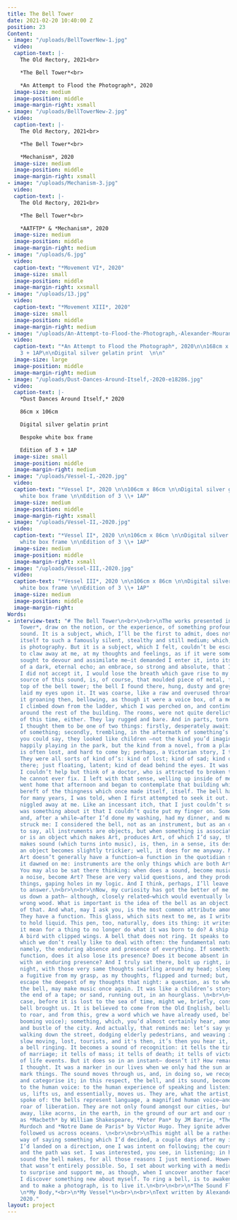 ```yaml
---
title: The Bell Tower
date: 2021-02-20 10:40:00 Z
position: 23
Content:
- image: "/uploads/BellTowerNew-1.jpg"
  video: 
  caption-text: |-
    The Old Rectory, 2021<br>

    *The Bell Tower*<br>

    *An Attempt to Flood the Photograph*, 2020
  image-size: medium
  image-position: middle
  image-margin-right: xsmall
- image: "/uploads/BellTowerNew-2.jpg"
  video: 
  caption-text: |-
    The Old Rectory, 2021<br>

    *The Bell Tower*<br>

    *Mechanism*, 2020
  image-size: medium
  image-position: middle
  image-margin-right: xsmall
- image: "/uploads/Mechanism-3.jpg"
  video: 
  caption-text: |-
    The Old Rectory, 2021<br>

    *The Bell Tower*<br>

    *AATFTP* & *Mechanism*, 2020
  image-size: medium
  image-position: middle
  image-margin-right: medium
- image: "/uploads/6.jpg"
  video: 
  caption-text: "*Movement VI*, 2020"
  image-size: small
  image-position: middle
  image-margin-right: xxsmall
- image: "/uploads/13.jpg"
  video: 
  caption-text: "*Movement XIII*, 2020"
  image-size: small
  image-position: middle
  image-margin-right: medium
- image: "/uploads/An-Attempt-to-Flood-the-Photograph,-Alexander-Mourant,-2020.jpg"
  video: 
  caption-text: "*An Attempt to Flood the Photograph*, 2020\n\n168cm x 116cm, ed.
    3 + 1AP\n\nDigital silver gelatin print  \n\n"
  image-size: large
  image-position: middle
  image-margin-right: medium
- image: "/uploads/Dust-Dances-Around-Itself,-2020-e18286.jpg"
  video: 
  caption-text: |-
    *Dust Dances Around Itself,* 2020

    86cm x 106cm

    Digital silver gelatin print

    Bespoke white box frame

    Edition of 3 + 1AP
  image-size: small
  image-position: middle
  image-margin-right: medium
- image: "/uploads/Vessel-I,-2020.jpg"
  video: 
  caption-text: "*Vessel I*, 2020 \n\n106cm x 86cm \n\nDigital silver gelatin print\n\nBespoke
    white box frame \n\nEdition of 3 \\+ 1AP"
  image-size: medium
  image-position: middle
  image-margin-right: xsmall
- image: "/uploads/Vessel-II,-2020.jpg"
  video: 
  caption-text: "*Vessel II*, 2020 \n\n106cm x 86cm \n\nDigital silver gelatin print\n\nBespoke
    white box frame \n\nEdition of 3 \\+ 1AP"
  image-size: medium
  image-position: middle
  image-margin-right: xsmall
- image: "/uploads/Vessel-III,-2020.jpg"
  video: 
  caption-text: "*Vessel III*, 2020 \n\n106cm x 86cm \n\nDigital silver gelatin print\n\nBespoke
    white box frame \n\nEdition of 3 \\+ 1AP"
  image-size: medium
  image-position: middle
  image-margin-right: 
Words:
- interview-text: "# The Bell Tower\n<br>\n<br>\nThe works presented in *The Bell
    Tower*, draw on the notion, or the experience, of something profoundly simple:
    sound. It is a subject, which, I’ll be the first to admit, does not readily lend
    itself to such a famously silent, stealthy and still medium; which, of course,
    is photography. But it is a subject, which I felt, couldn’t be escaped; it seemed
    to claw away at me, at my thoughts and feelings, as if it were something which
    sought to devour and assimilate me—it demanded I enter it, into its cave, constructed
    of a dark, eternal echo; an embrace, so strong and absolute, that I feared, if
    I did not accept it, I would lose the breath which gave rise to my voice.\n<br>\n<br>\nThe
    source of this sound, is, of course, that moulded piece of metal, found at the
    top of the bell tower; the bell I found there, hung, dusty and grey, when I first
    laid my eyes upon it. It was coarse, like a raw and overused throat; I imagined
    it groaning then, bellowing, as though it were a voice box, of a metal giant.
    I climbed down from the ladder, which I was perched on, and continued to move
    around the rest of the building. The rooms, were not quite derelict, but not quite
    of this time, either. They lay rugged and bare. And in parts, torn and distressed.
    I thought them to be one of two things: firstly, desperately awaiting the arrival
    of something; secondly, trembling, in the aftermath of something’s visit. I guess,
    you could say, they looked like children —not the kind you’d imagine, though,
    happily playing in the park, but the kind from a novel, from a place where love
    is often lost, and hard to come by; perhaps, a Victorian story, I told myself.
    They were all sorts of kind of’s: kind of lost; kind of sad; kind of not really
    there; just floating, latent; kind of dead behind the eyes. It was poignant, and
    I couldn’t help but think of a doctor, who is attracted to broken things, which
    he cannot ever fix. I left with that sense, welling up inside of me. \n<br>\n<br>\nI
    went home that afternoon and began to contemplate that building which laid bare,
    bereft of the thingness which once made itself, itself. The bell has not rung
    for many years, I was told, when I first attempted to seek it out. That knowledge
    niggled away at me. Like an incessant itch, that I just couldn’t scratch. There
    was something about it that I couldn’t quite put my finger on. Some time passed,
    and, after a while—after I’d done my washing, had my dinner, and made my bed—it
    struck me: I considered the bell, not as an instrument, but as an object. Needless
    to say, all instruments are objects, but when something is associated to Art,
    or is an object which makes Art, produces Art, of which I’d say, the bell, which
    makes sound (which turns into music), is, then, in a sense, its designation as
    an object becomes slightly trickier; well, it does for me anyway. Maybe it’s because
    Art doesn’t generally have a function—a function in the quotidian sense—and here,
    it dawned on me: instruments are the only things which are both Art and function.
    You may also be sat there thinking: when does a sound, become music? When does
    a noise, become Art? These are very valid questions, and they produce, like most
    things, gaping holes in my logic. And I think, perhaps, I’ll leave them for you
    to answer.\n<br>\n<br>\nNow, my curiosity has got the better of me, and I’ve lead
    us down a path— although, closely related—which would eventually lead us to the
    wrong wood. What is important is the idea of the bell as an object. Keep hold
    of that. And what, may I ask you, is the most common attribute among objects?
    They have a function. This glass, which sits next to me, as I write, has a function:
    to hold liquid. This pen, too, naturally, does its thing: it writes. So what does
    it mean for a thing to no longer do what it was born to do? A ship out of water.
    A bird with clipped wings. A bell that does not ring. It speaks to me of something
    which we don’t really like to deal with often: the fundamental nature of things;
    namely, the enduring absence and presence of everything. If something loses its
    function, does it also lose its presence? Does it become absent in a world concerned
    with an enduring presence? And I truly sat there, bolt up right, in my bed that
    night, with those very same thoughts swirling around my head; sleep evaded me,
    a fugitive from my grasp, as my thoughts, flipped and turned; but, I could not
    escape the deepest of my thoughts that night: a question, as to whether, or not,
    the bell, may make music once again. It was like a children’s story, reaching
    the end of a tape; or sand, running out, in an hourglass. \n<br>\n<br>\nIn any
    case, before it is lost to the sea of time, might we, briefly, consider what the
    bell brought us. It is believed to come from the Old English, bellan, meaning
    to roar, and from this, grew a word which we have already used, bellow (a loud
    booming voice); something, which, you’d almost certainly hear, amongst the hustle
    and bustle of the city. And actually, that reminds me: let’s say you’re hurriedly
    walking down the street, dodging elderly pedestrians, and weaving in and out of
    slow moving, lost, tourists, and it's then, it’s then you hear it, the sound of
    a bell ringing. It becomes a sound of recognition: it tells the time; it tells
    of marriage; it tells of mass; it tells of death; it tells of victory; it tells
    of life events. But it does so in an instant— doesn’t it? How remarkably simple,
    I thought. It was a marker in our lives when we only had the sun and bells to
    mark things. The sound moves through us, and, in doing so, we recognise, distinguish
    and categorise it; in this respect, the bell, and its sound, becomes analogous,
    to the human voice: to the human experience of speaking and listening; it saddens
    us, lifts us, and essentially, moves us. They are, what the artist, Jannis Kounellis,
    spoke of: the bells represent language, a magnified human voice—and the enthusiastic
    roar of liberation. They are not only found amongst our cities, but lie, hidden
    away, like acorns, in the earth, in the ground of our art and our stories; such
    as *Macbeth* by William Shakespeare, *Peter Pan* by JM Barrie, *The Bell* by Iris
    Murdoch and *Notre Dame de Paris* by Victor Hugo. They ignite adventure, and have
    followed us across oceans. \n<br>\n<br>\nThis might all be a rather roundabout
    way of saying something which I’d decided, a couple days after my initial visit.
    I’d landed on a direction, one I was intent on following; the course was calculated,
    and the path was set. I was interested, you see, in listening; in hearing the
    sound the bell makes, for all those reasons I just mentioned. However, as it happens,
    that wasn’t entirely possible. So, I set about working with a medium that continues
    to surprise and support me, as though, when I uncover another facet of its character,
    I discover something new about myself. To ring a bell, is to awaken a memory,
    and to make a photograph, is to live it.\n<br>\n<br>\n*The Sound Floods,*<br>
    \n*My Body,*<br>\n*My Vessel*\n<br>\n<br>\nText written by Alexander Mourant,
    2020."
layout: project
---
```


